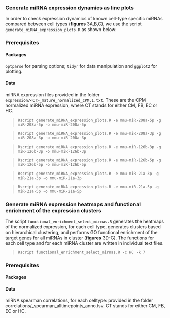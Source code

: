 ### Generate miRNA expression dynamics as line plots


In order to check expression dynamics of known cell-type specific miRNAs compared between cell types (**figures** 3A,B,C), we use the script `generate_miRNA_expression_plots.R` as shown below:


### Prerequisites



#### Packages

`optparse` for parsing options; `tidyr` for data manipulation and `ggplot2` for plotting.


#### Data

miRNA expression files provided in the folder `expression/<CT>_mature_normalized_CPM.1.txt`. These are the CPM normalized miRNA expression, where CT stands for either CM, FB, EC or HC.




>`Rscript generate_miRNA_expression_plots.R -e mmu-miR-208a-5p -g miR-208a-5p -o mmu-miR-208a-5p`

>`Rscript generate_miRNA_expression_plots.R -e mmu-miR-208a-3p -g miR-208a-3p -o mmu-miR-208a-3p`


>`Rscript generate_miRNA_expression_plots.R -e mmu-miR-126b-3p -g miR-126b-3p -o mmu-miR-126b-3p`

>`Rscript generate_miRNA_expression_plots.R -e mmu-miR-126b-5p -g miR-126b-5p -o mmu-miR-126b-5p`


>`Rscript generate_miRNA_expression_plots.R -e mmu-miR-21a-3p -g miR-21a-3p -o mmu-miR-21a-3p`

>`Rscript generate_miRNA_expression_plots.R -e mmu-miR-21a-5p -g miR-21a-5p -o mmu-miR-21a-5p`


### Generate miRNA expression heatmaps and functional enrichment of the expression clusters

The script `functional_enrichment_select_mirnas.R` generates the heatmaps of the normalized expression, for each cell type, generates clusters based on hierarchical clustering, and performs GO functional enrichment of the target genes for all miRNAs in cluster (**figures** 3D-G). The functions for each cell type and for each miRNA cluster are written in individual text files.


>`Rscript functional_enrichment_select_mirnas.R -c HC -k 7`


### Prerequisites



#### Packages



#### Data

miRNA spearman correlations, for each celltype: provided in the folder correlations/<CT>_spearman_alltimepoints_anno.tsv. CT stands for either CM, FB, EC or HC.

